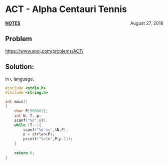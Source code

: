 # ACT - Alpha Centauri Tennis

<p style="text-align:left;"><a href="../../../notes.html"><b>NOTES</b></a> <span style="float:right;">         August 27, 2018 </span></p>

## Problem

<a href="https://www.spoj.com/problems/ACT/" target="_blank">https://www.spoj.com/problems/ACT/</a>

## Solution:

in `C` language.

```c
#include <stdio.h>
#include <string.h>

int main()
{
    char P[500001];
    int N, T, p;
    scanf("%d",&T);
    while (T--){
        scanf("%d %s",&N,P);
        p = strlen(P);
        printf("%c\n",P[p-1]);
    }
    
    return 0;
}
```
